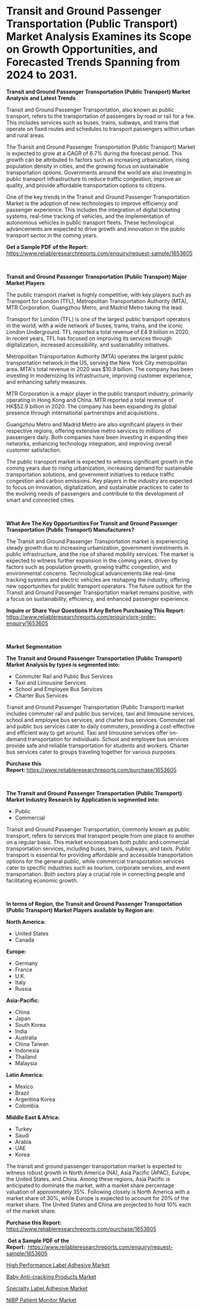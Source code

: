 <p><h1>Transit and Ground Passenger Transportation (Public Transport) Market Analysis Examines its Scope on Growth Opportunities, and Forecasted Trends Spanning from 2024 to 2031.</h1></p><p><strong>Transit and Ground Passenger Transportation (Public Transport) Market Analysis and Latest Trends</strong></p>
<p><p>Transit and Ground Passenger Transportation, also known as public transport, refers to the transportation of passengers by road or rail for a fee. This includes services such as buses, trains, subways, and trams that operate on fixed routes and schedules to transport passengers within urban and rural areas.</p><p>The Transit and Ground Passenger Transportation (Public Transport) Market is expected to grow at a CAGR of 6.7% during the forecast period. This growth can be attributed to factors such as increasing urbanization, rising population density in cities, and the growing focus on sustainable transportation options. Governments around the world are also investing in public transport infrastructure to reduce traffic congestion, improve air quality, and provide affordable transportation options to citizens.</p><p>One of the key trends in the Transit and Ground Passenger Transportation Market is the adoption of new technologies to improve efficiency and passenger experience. This includes the integration of digital ticketing systems, real-time tracking of vehicles, and the implementation of autonomous vehicles in public transport fleets. These technological advancements are expected to drive growth and innovation in the public transport sector in the coming years.</p></p>
<p><strong>Get a Sample PDF of the Report:&nbsp;</strong> <a href="https://www.reliableresearchreports.com/enquiry/request-sample/1653605">https://www.reliableresearchreports.com/enquiry/request-sample/1653605</a></p>
<p>&nbsp;</p>
<p><strong>Transit and Ground Passenger Transportation (Public Transport) Major Market Players</strong></p>
<p><p>The public transport market is highly competitive, with key players such as Transport for London (TFL), Metropolitan Transportation Authority (MTA), MTR Corporation, Guangzhou Metro, and Madrid Metro taking the lead. </p><p>Transport for London (TFL) is one of the largest public transport operators in the world, with a wide network of buses, trams, trains, and the iconic London Underground. TFL reported a total revenue of £4.9 billion in 2020. In recent years, TFL has focused on improving its services through digitalization, increased accessibility, and sustainability initiatives.</p><p>Metropolitan Transportation Authority (MTA) operates the largest public transportation network in the US, serving the New York City metropolitan area. MTA's total revenue in 2020 was $10.9 billion. The company has been investing in modernizing its infrastructure, improving customer experience, and enhancing safety measures.</p><p>MTR Corporation is a major player in the public transport industry, primarily operating in Hong Kong and China. MTR reported a total revenue of HK$52.9 billion in 2020. The company has been expanding its global presence through international partnerships and acquisitions.</p><p>Guangzhou Metro and Madrid Metro are also significant players in their respective regions, offering extensive metro services to millions of passengers daily. Both companies have been investing in expanding their networks, enhancing technology integration, and improving overall customer satisfaction.</p><p>The public transport market is expected to witness significant growth in the coming years due to rising urbanization, increasing demand for sustainable transportation solutions, and government initiatives to reduce traffic congestion and carbon emissions. Key players in the industry are expected to focus on innovation, digitalization, and sustainable practices to cater to the evolving needs of passengers and contribute to the development of smart and connected cities.</p></p>
<p>&nbsp;</p>
<p><strong>What Are The Key Opportunities For Transit and Ground Passenger Transportation (Public Transport) Manufacturers?</strong></p>
<p><p>The Transit and Ground Passenger Transportation market is experiencing steady growth due to increasing urbanization, government investments in public infrastructure, and the rise of shared mobility services. The market is expected to witness further expansion in the coming years, driven by factors such as population growth, growing traffic congestion, and environmental concerns. Technological advancements like real-time tracking systems and electric vehicles are reshaping the industry, offering new opportunities for public transport operators. The future outlook for the Transit and Ground Passenger Transportation market remains positive, with a focus on sustainability, efficiency, and enhanced passenger experience.</p></p>
<p><strong>Inquire or Share Your Questions If Any Before Purchasing This Report:</strong> <a href="https://www.reliableresearchreports.com/enquiry/pre-order-enquiry/1653605">https://www.reliableresearchreports.com/enquiry/pre-order-enquiry/1653605</a></p>
<p>&nbsp;</p>
<p><strong>Market Segmentation</strong></p>
<p><strong>The Transit and Ground Passenger Transportation (Public Transport) Market Analysis by types is segmented into:</strong></p>
<p><ul><li>Commuter Rail and Public Bus Services</li><li>Taxi and Limousine Services</li><li>School and Employee Bus Services</li><li>Charter Bus Services</li></ul></p>
<p><p>Transit and Ground Passenger Transportation (Public Transport) market includes commuter rail and public bus services, taxi and limousine services, school and employee bus services, and charter bus services. Commuter rail and public bus services cater to daily commuters, providing a cost-effective and efficient way to get around. Taxi and limousine services offer on-demand transportation for individuals. School and employee bus services provide safe and reliable transportation for students and workers. Charter bus services cater to groups traveling together for various purposes.</p></p>
<p><strong>Purchase this Report:&nbsp;</strong><a href="https://www.reliableresearchreports.com/purchase/1653605">https://www.reliableresearchreports.com/purchase/1653605</a></p>
<p>&nbsp;</p>
<p><strong>The Transit and Ground Passenger Transportation (Public Transport) Market Industry Research by Application is segmented into:</strong></p>
<p><ul><li>Public</li><li>Commercial</li></ul></p>
<p><p>Transit and Ground Passenger Transportation, commonly known as public transport, refers to services that transport people from one place to another on a regular basis. This market encompasses both public and commercial transportation services, including buses, trains, subways, and taxis. Public transport is essential for providing affordable and accessible transportation options for the general public, while commercial transportation services cater to specific industries such as tourism, corporate services, and event transportation. Both sectors play a crucial role in connecting people and facilitating economic growth.</p></p>
<p>&nbsp;</p>
<p><strong>In terms of Region, the Transit and Ground Passenger Transportation (Public Transport) Market Players available by Region are:</strong></p>
<p>
    <p> <strong> North America: </strong>
        <ul>
            <li>United States</li>
            <li>Canada</li>
        </ul>
        </p> 
    <p> <strong> Europe: </strong>
        <ul>
            <li>Germany</li>
            <li>France</li>
            <li>U.K.</li>
            <li>Italy</li>
            <li>Russia</li>
        </ul>
        </p> 
    <p> <strong> Asia-Pacific: </strong>
        <ul>
            <li>China</li>
            <li>Japan</li>
            <li>South Korea</li>
            <li>India</li>
            <li>Australia</li>
            <li>China Taiwan</li>
            <li>Indonesia</li>
            <li>Thailand</li>
            <li>Malaysia</li>
        </ul>
        </p> 
    <p> <strong> Latin America: </strong>
        <ul>
            <li>Mexico</li>
            <li>Brazil</li>
            <li>Argentina Korea</li>
            <li>Colombia</li>
        </ul>
        </p> 
    <p> <strong> Middle East & Africa: </strong>
        <ul>
            <li>Turkey</li>
            <li>Saudi</li>
            <li>Arabia</li>
            <li>UAE</li>
            <li>Korea</li>
        </ul>
    </p>
    </p>
<p><p>The transit and ground passenger transportation market is expected to witness robust growth in North America (NA), Asia Pacific (APAC), Europe, the United States, and China. Among these regions, Asia Pacific is anticipated to dominate the market, with a market share percentage valuation of approximately 35%. Following closely is North America with a market share of 30%, while Europe is expected to account for 20% of the market share. The United States and China are projected to hold 10% each of the market share.</p></p>
<p><strong>Purchase this Report: </strong><a href="https://www.reliableresearchreports.com/purchase/1653605">https://www.reliableresearchreports.com/purchase/1653605</a></p>
<p>&nbsp;<strong>Get a Sample PDF of the Report:&nbsp;&nbsp;</strong><a href="https://www.reliableresearchreports.com/enquiry/request-sample/1653605">https://www.reliableresearchreports.com/enquiry/request-sample/1653605</a></p>
<p><strong></strong></p>
<p><p><a href="https://view.publitas.com/reportprime-1/high-performance-label-adhesive-market-research-report-reveals-the-latest-trends-and-opportunities-of-this-market-for-period-from-2023-2030/">High Performance Label Adhesive Market</a></p><p><a href="https://view.publitas.com/reportprime-1/baby-anti-cracking-products-market-size-growing-and-forecasted-for-period-from-2023-2030-and-provides-complete-market-analysis-of-this-market/">Baby Anti-cracking Products Market</a></p><p><a href="https://view.publitas.com/reportprime-1/specialty-label-adhesive-market-research-report-provides-critical-insights-that-can-help-shape-business-development-and-investment-strategies/">Specialty Label Adhesive Market</a></p><p><a href="https://iodized-pantydraco-05c.notion.site/NIBP-Patient-Monitor-Market-Size-Evaluating-its-Market-Trends-Growth-and-Projections-2024-2031-17558ad50eb34118828abceeaab907c3">NIBP Patient Monitor Market</a></p></p>